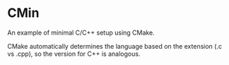 # CMin

An example of minimal C/C++ setup using CMake.

CMake automatically determines the language based on the extension (.c vs
.cpp), so the version for C++ is analogous.
